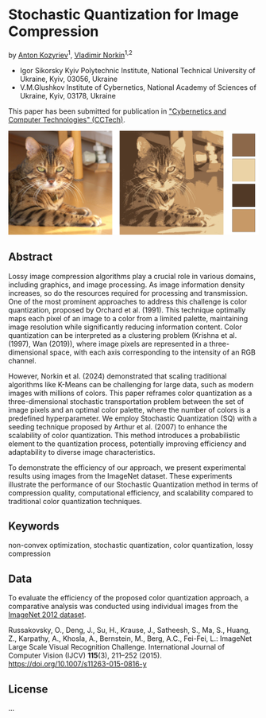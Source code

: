 # Stochastic Quantization for Image Compression

by [Anton Kozyriev](mailto:a.kozyriev@kpi.ua)<sup>1</sup>, [Vladimir Norkin](mailto:v.norkin@kpi.ua)<sup>1,2</sup>

 - Igor Sikorsky Kyiv Polytechnic Institute, National Technical University of Ukraine, Kyiv, 03056, Ukraine
 - V.M.Glushkov Institute of Cybernetics, National Academy of Sciences of Ukraine, Kyiv, 03178, Ukraine

This paper has been submitted for publication in ["Cybernetics and Computer Technologies" (CCTech)](http://cctech.org.ua/).

![Quantization results](./results/figures/color_quantization.png)

## Abstract

Lossy image compression algorithms play a crucial role in various domains, including graphics, and image processing. 
As image information density increases, so do the resources required for processing and transmission. One of the most 
prominent approaches to address this challenge is color quantization, proposed by Orchard et al. (1991). This technique 
optimally maps each pixel of an image to a color from a limited palette, maintaining image resolution while 
significantly reducing information content. Color quantization can be interpreted as a clustering problem (Krishna et 
al. (1997), Wan (2019)), where image pixels are represented in a three-dimensional space, with each axis corresponding 
to the intensity of an RGB channel.

However, Norkin et al. (2024) demonstrated that scaling traditional algorithms like K-Means can be challenging for 
large data, such as modern images with millions of colors. This paper reframes color quantization as a 
three-dimensional stochastic transportation problem between the set of image pixels and an optimal color palette, 
where the number of colors is a predefined hyperparameter. We employ Stochastic Quantization (SQ) with a seeding 
technique proposed by Arthur et al. (2007) to enhance the scalability of color quantization. This method introduces 
a probabilistic element to the quantization process, potentially improving efficiency and adaptability to diverse 
image characteristics.

To demonstrate the efficiency of our approach, we present experimental results using images from the ImageNet dataset. 
These experiments illustrate the performance of our Stochastic Quantization method in terms of compression quality, 
computational efficiency, and scalability compared to traditional color quantization techniques.

## Keywords

non-convex optimization, stochastic quantization, color quantization, lossy compression

## Data

To evaluate the efficiency of the proposed color quantization approach, a comparative analysis was conducted using 
individual images from the [ImageNet 2012 dataset](https://www.image-net.org/index.php).

Russakovsky, O., Deng, J., Su, H., Krause, J., Satheesh, S., Ma, S., Huang, Z.,  Karpathy, A., Khosla, A., Bernstein, 
M., Berg, A.C., Fei-Fei, L.: ImageNet Large Scale Visual Recognition Challenge. International Journal of Computer 
Vision (IJCV) **115**(3), 211–252 (2015). https://doi.org/10.1007/s11263-015-0816-y

## License

...
